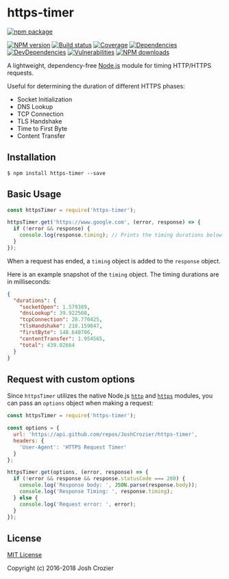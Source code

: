 # https-timer

[![npm package](https://nodei.co/npm/https-timer.png?downloads=true)](https://www.npmjs.com/package/https-timer)

[![NPM version](https://img.shields.io/npm/v/https-timer.svg?style=flat-square)](https://www.npmjs.com/package/https-timer)
[![Build status](https://img.shields.io/travis/JoshCrozier/https-timer.svg?style=flat-square)](https://travis-ci.org/JoshCrozier/https-timer)
[![Coverage](https://img.shields.io/codecov/c/github/JoshCrozier/https-timer.svg?style=flat-square)](https://codecov.io/github/JoshCrozier/https-timer)
[![Dependencies](https://img.shields.io/david/JoshCrozier/https-timer.svg?style=flat-square)](https://david-dm.org/JoshCrozier/https-timer)
[![DevDependencies](https://david-dm.org/JoshCrozier/https-timer/dev-status.svg?style=flat-square)](https://david-dm.org/JoshCrozier/https-timer?type=dev)
[![Vulnerabilities](https://snyk.io/test/npm/https-timer/badge.svg?style=flat-square)](https://snyk.io/test/npm/https-timer)
[![NPM downloads](https://img.shields.io/npm/dm/https-timer.svg?style=flat-square)](https://www.npmjs.com/package/https-timer)

A lightweight, dependency-free [Node.js]((https://nodejs.org)) module for timing HTTP/HTTPS requests.

Useful for determining the duration of different HTTPS phases:

- Socket Initialization
- DNS Lookup
- TCP Connection
- TLS Handshake
- Time to First Byte
- Content Transfer

## Installation

    $ npm install https-timer --save

## Basic Usage

```js
const httpsTimer = require('https-timer');

httpsTimer.get('https://www.google.com', (error, response) => {
  if (!error && response) {
    console.log(response.timing); // Prints the timing durations below
  }
});
```

When a request has ended, a `timing` object is added to the `response` object.

Here is an example snapshot of the `timing` object. The timing durations are in milliseconds:

```json
{
  "durations": {
    "socketOpen": 1.579389,
    "dnsLookup": 39.922508,
    "tcpConnection": 28.770425,
    "tlsHandshake": 218.159047,
    "firstByte": 148.640706,
    "contentTransfer": 1.954565,
    "total": 439.02664
  }
}
```

## Request with custom options

Since `httpsTimer` utilizes the native Node.js [`http`](https://nodejs.org/api/http.html) and [`https`](https://nodejs.org/api/https.html) modules, you can pass an `options` object when making a request:

```js
const httpsTimer = require('https-timer');

const options = {
  url: 'https://api.github.com/repos/JoshCrozier/https-timer',
  headers: {
    'User-Agent': 'HTTPS Request Timer'
  }
};

httpsTimer.get(options, (error, response) => {
  if (!error && response && response.statusCode === 200) {
    console.log('Response body: ', JSON.parse(response.body));
    console.log('Response Timing: ', response.timing);
  } else {
    console.log('Request error: ', error);
  }
});
```


## License

[MIT License](http://opensource.org/licenses/MIT)

Copyright (c) 2016-2018 Josh Crozier